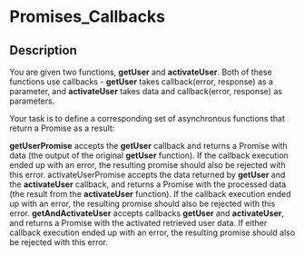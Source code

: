 # Promises_Callbacks



## Description

You are given two functions, **getUser** and **activateUser**. Both of these functions use callbacks - **getUser** takes callback(error, response) as a parameter, and **activateUser** takes data and callback(error, response) as parameters.

Your task is to define a corresponding set of asynchronous functions that return a Promise as a result:

**getUserPromise** accepts the **getUser** callback and returns a Promise with data (the output of the original **getUser** function). If the callback execution ended up with an error, the resulting promise should also be rejected with this error.
activateUserPromise accepts the data returned by **getUser** and the **activateUser** callback, and returns a Promise with the processed data (the result from the **activateUser** function). If the callback execution ended up with an error, the resulting promise should also be rejected with this error.
**getAndActivateUser** accepts callbacks **getUser** and **activateUser**, and returns a Promise with the activated retrieved user data. If either callback execution ended up with an error, the resulting promise should also be rejected with this error.

